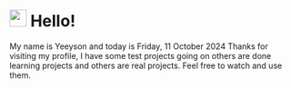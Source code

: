  <h1>
    <img src="https://emojis.slackmojis.com/emojis/images/1643510097/45343/hi.gif?1643510097" width="30"/> 
    Hello!
 </h1>
 <p>
    My name is Yeeyson and today is Friday, 11 October 2024
    Thanks for visiting my profile, I have some test projects going on others are done learning projects and others are real projects.
    Feel free to watch and use them.
 </p>